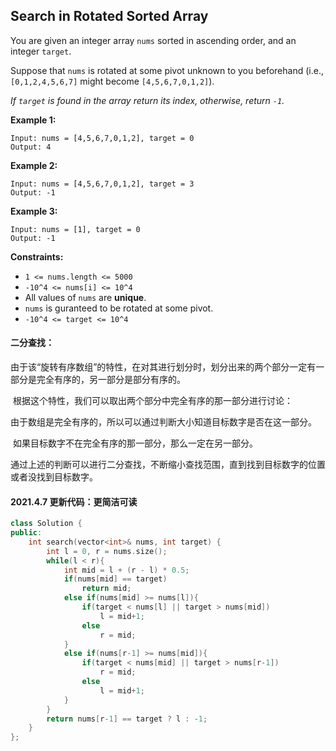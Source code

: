 ## Search in Rotated Sorted Array

You are given an integer array `nums` sorted in ascending order, and an integer `target`.

Suppose that `nums` is rotated at some pivot unknown to you beforehand (i.e., `[0,1,2,4,5,6,7]` might become `[4,5,6,7,0,1,2]`).

*If `target` is found in the array return its index, otherwise, return `-1`.*

**Example 1:**

```
Input: nums = [4,5,6,7,0,1,2], target = 0
Output: 4
```

**Example 2:**

```
Input: nums = [4,5,6,7,0,1,2], target = 3
Output: -1
```

**Example 3:**

```
Input: nums = [1], target = 0
Output: -1
```

**Constraints:**

- `1 <= nums.length <= 5000`
- `-10^4 <= nums[i] <= 10^4`
- All values of `nums` are **unique**.
- `nums` is guranteed to be rotated at some pivot.
- `-10^4 <= target <= 10^4`

#### 二分查找：

​		由于该“旋转有序数组”的特性，在对其进行划分时，划分出来的两个部分一定有一部分是完全有序的，另一部分是部分有序的。

​		根据这个特性，我们可以取出两个部分中完全有序的那一部分进行讨论：

​				由于数组是完全有序的，所以可以通过判断大小知道目标数字是否在这一部分。

​				如果目标数字不在完全有序的那一部分，那么一定在另一部分。

​		通过上述的判断可以进行二分查找，不断缩小查找范围，直到找到目标数字的位置或者没找到目标数字。

#### 2021.4.7 更新代码：更简洁可读

```c++
class Solution {
public:
    int search(vector<int>& nums, int target) {
        int l = 0, r = nums.size();
        while(l < r){
            int mid = l + (r - l) * 0.5;
            if(nums[mid] == target)
                return mid;
            else if(nums[mid] >= nums[l]){
                if(target < nums[l] || target > nums[mid])
                    l = mid+1;
                else
                    r = mid;
            }
            else if(nums[r-1] >= nums[mid]){
                if(target < nums[mid] || target > nums[r-1])
                    r = mid;
                else
                    l = mid+1;
            }
        }
        return nums[r-1] == target ? l : -1;
    }
};
```

